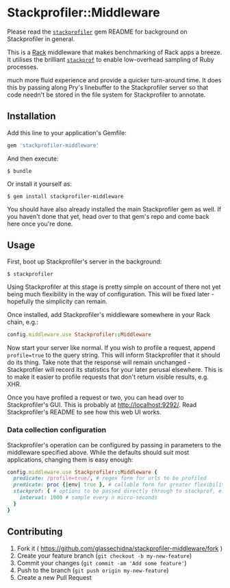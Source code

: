 # Stackprofiler::Middleware

Please read the [`stackprofiler`][1] gem README for background on Stackprofiler
in general.

This is a [Rack][2] middleware that makes benchmarking of Rack apps a breeze.
It utilises the brilliant [`stackprof`][3] to enable low-overhead sampling of
Ruby processes.

much more fluid experience and provide a quicker turn-around time. It does
this by passing along Pry's linebuffer to the Stackprofiler server so that
code needn't be stored in the file system for Stackprofiler to annotate.

## Installation

Add this line to your application's Gemfile:

```ruby
gem 'stackprofiler-middleware'
```

And then execute:

    $ bundle

Or install it yourself as:

    $ gem install stackprofiler-middleware

You should have also already installed the main Stackprofiler gem as well. If
you haven't done that yet, head over to that gem's repo and come back here
once you're done.

## Usage

First, boot up Stackprofiler's server in the background:

    $ stackprofiler

Using Stackprofiler at this stage is pretty simple on account of there
not yet being much flexibility in the way of configuration. This will be
fixed later - hopefully the simplicity can remain.

Once installed, add Stackprofiler's middleware somewhere in your Rack
chain, e.g.:

```ruby
config.middleware.use Stackprofiler::Middleware
```

Now start your server like normal. If you wish to profile a request,
append `profile=true` to the query string. This will inform Stackprofiler
that it should do its thing. Take note that the response will remain
unchanged - Stackprofiler will record its statistics for your later perusal
elsewhere. This is to make it easier to profile requests that don't return
visible results, e.g. XHR.

Once you have profiled a request or two, you can head over to Stackprofiler's
GUI. This is probably at [http://localhost:9292/][4]. Read
Stackprofiler's README to see how this web UI works.

### Data collection configuration

Stackprofiler's operation can be configured by passing in parameters to the
middleware specified above. While the defaults should suit most applications,
changing them is easy enough:

```ruby
config.middleware.use Stackprofiler::Middleware {
  predicate: /profile=true/, # regex form for urls to be profiled
  predicate: proc {|env| true }, # callable form for greater flexibility than regex
  stackprof: { # options to be passed directly through to stackprof, e.g.:
    interval: 1000 # sample every n micro-seconds
  }
}
```

## Contributing

1. Fork it ( https://github.com/glassechidna/stackprofiler-middleware/fork )
2. Create your feature branch (`git checkout -b my-new-feature`)
3. Commit your changes (`git commit -am 'Add some feature'`)
4. Push to the branch (`git push origin my-new-feature`)
5. Create a new Pull Request

[1]: https://github.com/glassechidna/stackprofiler
[2]: http://rack.github.io/
[3]: https://github.com/tmm1/stackprof
[4]: http://localhost:9292/
